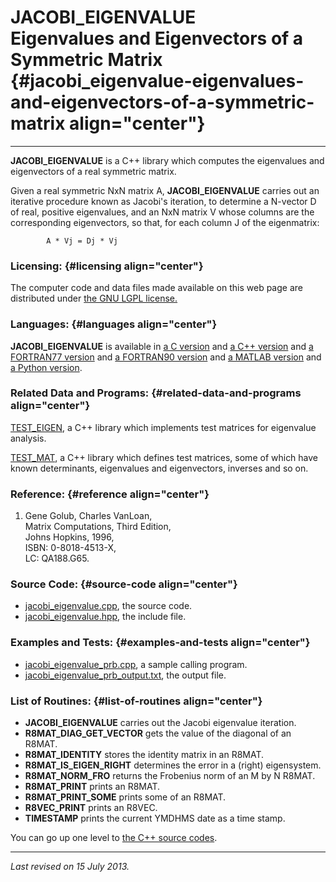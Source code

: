 JACOBI\_EIGENVALUE\
Eigenvalues and Eigenvectors of a Symmetric Matrix {#jacobi_eigenvalue-eigenvalues-and-eigenvectors-of-a-symmetric-matrix align="center"}
==================================================

------------------------------------------------------------------------

**JACOBI\_EIGENVALUE** is a C++ library which computes the eigenvalues
and eigenvectors of a real symmetric matrix.

Given a real symmetric NxN matrix A, **JACOBI\_EIGENVALUE** carries out
an iterative procedure known as Jacobi's iteration, to determine a
N-vector D of real, positive eigenvalues, and an NxN matrix V whose
columns are the corresponding eigenvectors, so that, for each column J
of the eigenmatrix:

            A * Vj = Dj * Vj
          

### Licensing: {#licensing align="center"}

The computer code and data files made available on this web page are
distributed under [the GNU LGPL license.](../../txt/gnu_lgpl.txt)

### Languages: {#languages align="center"}

**JACOBI\_EIGENVALUE** is available in [a C
version](../../c_src/jacobi_eigenvalue/jacobi_eigenvalue.md) and [a
C++ version](../../master/jacobi_eigenvalue/jacobi_eigenvalue.md) and
[a FORTRAN77
version](../../f77_src/jacobi_eigenvalue/jacobi_eigenvalue.md) and [a
FORTRAN90 version](../../f_src/jacobi_eigenvalue/jacobi_eigenvalue.md)
and [a MATLAB
version](../../m_src/jacobi_eigenvalue/jacobi_eigenvalue.md) and [a
Python version](../../py_src/jacobi_eigenvalue/jacobi_eigenvalue.md).

### Related Data and Programs: {#related-data-and-programs align="center"}

[TEST\_EIGEN](../../master/test_eigen/test_eigen.md), a C++ library
which implements test matrices for eigenvalue analysis.

[TEST\_MAT](../../master/test_mat/test_mat.md), a C++ library which
defines test matrices, some of which have known determinants,
eigenvalues and eigenvectors, inverses and so on.

### Reference: {#reference align="center"}

1.  Gene Golub, Charles VanLoan,\
    Matrix Computations, Third Edition,\
    Johns Hopkins, 1996,\
    ISBN: 0-8018-4513-X,\
    LC: QA188.G65.

### Source Code: {#source-code align="center"}

-   [jacobi\_eigenvalue.cpp](jacobi_eigenvalue.cpp), the source code.
-   [jacobi\_eigenvalue.hpp](jacobi_eigenvalue.hpp), the include file.

### Examples and Tests: {#examples-and-tests align="center"}

-   [jacobi\_eigenvalue\_prb.cpp](jacobi_eigenvalue_prb.cpp), a sample
    calling program.
-   [jacobi\_eigenvalue\_prb\_output.txt](jacobi_eigenvalue_prb_output.txt),
    the output file.

### List of Routines: {#list-of-routines align="center"}

-   **JACOBI\_EIGENVALUE** carries out the Jacobi eigenvalue iteration.
-   **R8MAT\_DIAG\_GET\_VECTOR** gets the value of the diagonal of an
    R8MAT.
-   **R8MAT\_IDENTITY** stores the identity matrix in an R8MAT.
-   **R8MAT\_IS\_EIGEN\_RIGHT** determines the error in a (right)
    eigensystem.
-   **R8MAT\_NORM\_FRO** returns the Frobenius norm of an M by N R8MAT.
-   **R8MAT\_PRINT** prints an R8MAT.
-   **R8MAT\_PRINT\_SOME** prints some of an R8MAT.
-   **R8VEC\_PRINT** prints an R8VEC.
-   **TIMESTAMP** prints the current YMDHMS date as a time stamp.

You can go up one level to [the C++ source codes](../cpp_src.md).

------------------------------------------------------------------------

*Last revised on 15 July 2013.*
